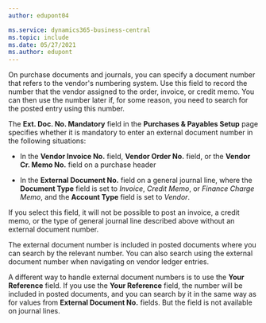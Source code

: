```yaml
---
author: edupont04

ms.service: dynamics365-business-central
ms.topic: include
ms.date: 05/27/2021
ms.author: edupont
---
```


On purchase documents and journals, you can specify a document number that refers to the vendor's numbering system. Use this field to record the number that the vendor assigned to the order, invoice, or credit memo. You can then use the number later if, for some reason, you need to search for the posted entry using this number.

The **Ext. Doc. No. Mandatory** field in the **Purchases & Payables Setup** page specifies whether it is mandatory to enter an external document number in the following situations:

* In the **Vendor Invoice No.** field, **Vendor Order No.** field, or the **Vendor Cr. Memo No.** field on a purchase header

* In the **External Document No.** field on a general journal line, where the **Document Type** field is set to *Invoice*, *Credit Memo*, or *Finance Charge Memo*, and the **Account Type** field is set to *Vendor*.

If you select this field, it will not be possible to post an invoice, a credit memo, or the type of general journal line described above without an external document number.

The external document number is included in posted documents where you can search by the relevant number. You can also search using the external document number when navigating on vendor ledger entries.

A different way to handle external document numbers is to use the **Your Reference** field. If you use the **Your Reference** field, the number will be included in posted documents, and you can search by it in the same way as for values from **External Document No.** fields. But the field is not available on journal lines.
